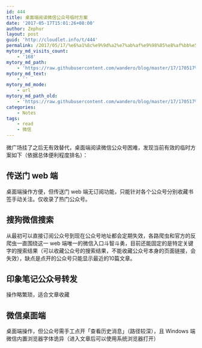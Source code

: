 ```yaml
---
id: 444
title: 桌面端阅读微信公众号临时方案
date: '2017-05-17T15:01:26+08:00'
author: Zephur
layout: post
guid: 'http://cloudlet.info/t/444'
permalink: /2017/05/17/%e6%a1%8c%e9%9d%a2%e7%ab%af%e9%98%85%e8%af%bb%e5%be%ae%e4%bf%a1%e5%85%ac%e4%bc%97%e5%8f%b7%e4%b8%b4%e6%97%b6%e6%96%b9%e6%a1%88/
mytory_md_visits_count:
    - '168'
mytory_md_path:
    - 'https://raw.githubusercontent.com/wandero/blog/master/17/170517%E6%A1%8C%E9%9D%A2%E7%AB%AF%E9%98%85%E8%AF%BB%E5%BE%AE%E4%BF%A1%E5%85%AC%E4%BC%97%E5%8F%B7%E4%B8%B4%E6%97%B6%E6%96%B9%E6%A1%88.md'
mytory_md_text:
    - ''
mytory_md_mode:
    - url
mytory_md_path_old:
    - 'https://raw.githubusercontent.com/wandero/blog/master/17/170517%E6%A1%8C%E9%9D%A2%E7%AB%AF%E9%98%85%E8%AF%BB%E5%BE%AE%E4%BF%A1%E5%85%AC%E4%BC%97%E5%8F%B7%E4%B8%B4%E6%97%B6%E6%96%B9%E6%A1%88.md'
categories:
    - Notes
tags:
    - read
    - 微信
---
```


微广场挂了之后无有效替代，桌面端阅读微信公众号困难，发现当前有效的临时方案如下（依据总体便利程度排名）：

## 传送门 web 端

桌面端操作方便，但传送门 web 端无订阅功能，只能针对各个公众号分别收藏书签手动关注。仅收录了热门公众号。

## 搜狗微信搜索

从最初可以直接订阅公众号到现在公众号地址都会定期失效，各路爬虫和官方的反爬虫一直围绕这一 web 端唯一的微信入口斗智斗勇，目前还能固定的是特定关键字的搜索结果（可以收藏公众号的搜索结果，不能收藏公众号本身的页面链接，会失效），缺点是点开的公众号只能显示最近的10篇文章。

## 印象笔记公众号转发

操作略繁琐，适合文章收藏

## 微信桌面端

桌面端操作，但公众号需手工点开「查看历史消息」（路径较深），且 Windows 端微信内置浏览器字体诡异（进入文章后可以使用系统浏览器打开）